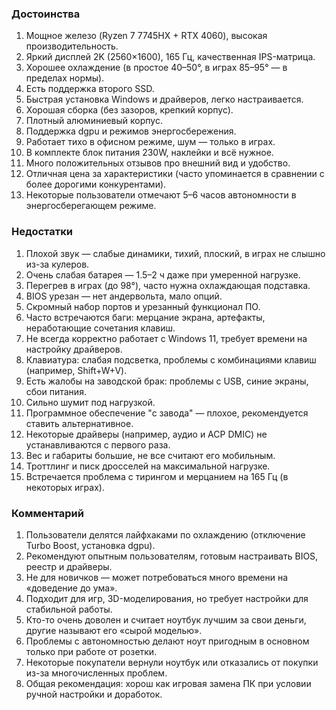### **Достоинства**

1. Мощное железо (Ryzen 7 7745HX + RTX 4060), высокая производительность.
2. Яркий дисплей 2K (2560×1600), 165 Гц, качественная IPS-матрица.
3. Хорошее охлаждение (в простое 40–50°, в играх 85–95° — в пределах нормы).
4. Есть поддержка второго SSD.
5. Быстрая установка Windows и драйверов, легко настраивается.
6. Хорошая сборка (без зазоров, крепкий корпус).
7. Плотный алюминиевый корпус.
8. Поддержка dgpu и режимов энергосбережения.
9. Работает тихо в офисном режиме, шум — только в играх.
10. В комплекте блок питания 230W, наклейки и всё нужное.
11. Много положительных отзывов про внешний вид и удобство.
12. Отличная цена за характеристики (часто упоминается в сравнении с более дорогими конкурентами).
13. Некоторые пользователи отмечают 5–6 часов автономности в энергосберегающем режиме.

### **Недостатки**

1. Плохой звук — слабые динамики, тихий, плоский, в играх не слышно из-за кулеров.
2. Очень слабая батарея — 1.5–2 ч даже при умеренной нагрузке.
3. Перегрев в играх (до 98°), часто нужна охлаждающая подставка.
4. BIOS урезан — нет андервольта, мало опций.
5. Скромный набор портов и урезанный функционал ПО.
6. Часто встречаются баги: мерцание экрана, артефакты, неработающие сочетания клавиш.
7. Не всегда корректно работает с Windows 11, требует времени на настройку драйверов.
8. Клавиатура: слабая подсветка, проблемы с комбинациями клавиш (например, Shift+W+V).
9. Есть жалобы на заводской брак: проблемы с USB, синие экраны, сбои питания.
10. Сильно шумит под нагрузкой.
11. Программное обеспечение "с завода" — плохое, рекомендуется ставить альтернативное.
12. Некоторые драйверы (например, аудио и ACP DMIC) не устанавливаются с первого раза.
13. Вес и габариты большие, не все считают его мобильным.
14. Троттлинг и писк дросселей на максимальной нагрузке.
15. Встречается проблема с тирингом и мерцанием на 165 Гц (в некоторых играх).

### **Комментарий**

1. Пользователи делятся лайфхаками по охлаждению (отключение Turbo Boost, установка dgpu).
2. Рекомендуют опытным пользователям, готовым настраивать BIOS, реестр и драйверы.
3. Не для новичков — может потребоваться много времени на «доведение до ума».
4. Подходит для игр, 3D-моделирования, но требует настройки для стабильной работы.
5. Кто-то очень доволен и считает ноутбук лучшим за свои деньги, другие называют его «сырой моделью».
6. Проблемы с автономностью делают ноут пригодным в основном только при работе от розетки.
7. Некоторые покупатели вернули ноутбук или отказались от покупки из-за многочисленных проблем.
8. Общая рекомендация: хорош как игровая замена ПК при условии ручной настройки и доработок.